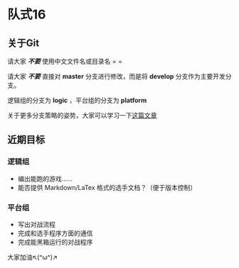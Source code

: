 # 队式16

## 关于Git
请大家 ***不要*** 使用中文文件名或目录名 = =

请大家 ***不要*** 直接对 **master** 分支进行修改，而是将 **develop** 分支作为主要开发分支。

逻辑组的分支为 **logic** ，平台组的分支为 **platform**

关于更多分支策略的姿势，大家可以学习一下[这篇文章](http://www.ruanyifeng.com/blog/2012/07/git.html)

## 近期目标

### 逻辑组
* 编出能跑的游戏……
* 能否提供 Markdown/LaTex 格式的选手文档？（便于版本控制）

### 平台组
* 写出对战流程
* 完成和选手程序方面的通信
* 完成能黑箱运行的对战程序

大家加油↖(^ω^)↗
